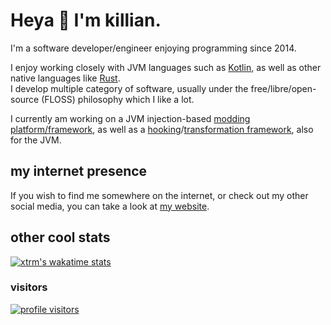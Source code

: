 # Heya 👋 I'm killian.

I'm a software developer/engineer enjoying programming since 2014. 

I enjoy working closely with JVM languages such as [Kotlin](https://kotlinlang.org),
as well as other native languages like [Rust](https://rust-lang.org).  
I develop multiple category of software, usually under the
free/libre/open-source (FLOSS) philosophy which I like a lot.

I currently am working on a JVM injection-based [modding platform/framework](https://github.com/stardust-enterprises/atlas-framework), 
as well as a [hooking](https://github.com/MizuSoftware/aspekt)/[transformation framework](https://github.com/stardust-enterprises/deface), 
also for the JVM.

## my internet presence
If you wish to find me somewhere on the internet, or check out 
my other social media, you can take a look at [my website](https://xtrm.me).

## other cool stats
[![xtrm's wakatime stats](https://github-readme-stats.vercel.app/api/wakatime?username=xtrm&show_icons=true&theme=radical)](https://github.com/anuraghazra/github-readme-stats)

### visitors
<!-- haha count go brrr (this breaks every 2 weeks idk why) -->
<!-- the username is case sensitive and cant be changed so say hi to my old username -->
[![profile visitors](https://count.getloli.com/get/@xTrM-EN?theme=rule34)](#)
